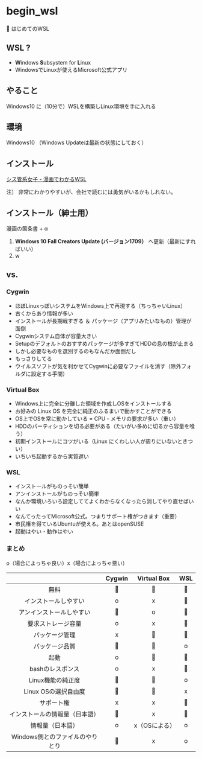 # begin_wsl
:baby: はじめてのWSL

## WSL ?
* **W**indows **S**ubsystem for **L**inux
* WindowsでLinuxが使えるMicrosoft公式アプリ

## やること
Windows10 に（10分で）WSLを構築しLinux環境を手に入れる

## 環境
Windows10 （Windows Updateは最新の状態にしておく）

## インストール
[シス管系女子 - 漫画でわかるWSL](http://system-admin-girl.com/comic/begins/sp-wsl/)

注） 非常にわかりやすいが、会社で読むには勇気がいるかもしれない。

## インストール（紳士用）
漫画の箇条書 + α
1. **Windows 10 Fall Creators Update (バージョン1709）** へ更新（最新にすればいい）
1. w

## vs.
### Cygwin
* ほぼLinuxっぽいシステムをWindows上で再現する（ちっちゃいLinux）
* 古くからあり情報が多い
* インストールが長期戦すぎる ＆ パッケージ（アプリみたいなもの）管理が面倒
* Cygwinシステム自体が容量大きい
* Setupのデフォルトのおすすめパッケージが多すぎてHDDの息の根が止まる
* しかし必要なものを選別するのもなんだか面倒だし
* もっさりしてる
* ウイルスソフトが気を利かせてCygwinに必要なファイルを消す（除外フォルダに設定する手間）

### Virtual Box
* Windows上に完全に分離した領域を作成しOSをインストールする
* お好みの Linux OS を完全に純正のふるまいで動かすことができる
* OS上でOSを常に動かしている = CPU・メモリの要求が多い（重い）
* HDDのパーティションを切る必要がある（たいがい多めに切るから容量を喰う）
* 初期インストールにコツがいる（Linux にくわしい人が周りにいないときつい）
* いちいち起動するから実質遅い


### WSL
* インストールがものっそい簡単
* アンインストールがものっそい簡単
* なんか環境いろいろ設定しててよくわからなくなったら消してやり直せばいい
* なんてったってMicrosoft公式。つまりサポート権がつきます（重要）
* 市民権を得ているUbuntuが使える。あとはopenSUSE
* 起動はやい・動作はやい

### まとめ
o（場合によっちゃ良い）x（場合によっちゃ悪い）

|      | Cygwin | Virtual Box | **WSL** |
| :--: | :--:   | :--:        | :--:    |
| 無料 | :100: | :100: | :100: |
| インストールしやすい | o | x | :100: |
| アンインストールしやすい  | :shit: | o | :100: |
| 要求ストレージ容量 | o | x | :100: |
| パッケージ管理 | x | :100: | :100: |
| パッケージ品質 | :shit: | :100: | o |
| 起動  | o | :shit: | :100: |
| bashのレスポンス  | o | x | :100: |
| Linux機能の純正度  | :shit: | :100: | o |
| Linux OSの選択自由度  | :shit: | :100: | x |
| サポート権  | x | x | :100: |
| インストールの情報量（日本語）| :100: | x | :100: |
| 情報量（日本語）  | o | x（OSによる） | o |
| Windows側とのファイルのやりとり  | :100: | x | o |

